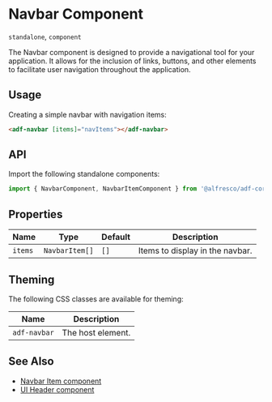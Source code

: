 # Navbar Component

`standalone`, `component`

The Navbar component is designed to provide a navigational tool for your application. It allows for the inclusion of links, buttons, and other elements to facilitate user navigation throughout the application.

## Usage

Creating a simple navbar with navigation items:

```html
<adf-navbar [items]="navItems"></adf-navbar>
```

## API

Import the following standalone components:

```typescript
import { NavbarComponent, NavbarItemComponent } from '@alfresco/adf-core';
```

## Properties

| Name       | Type           | Default | Description                     |
|------------|----------------|---------|---------------------------------|
| `items`    | `NavbarItem[]` | `[]`    | Items to display in the navbar. |

## Theming

The following CSS classes are available for theming:

| Name                   | Description                        |
|------------------------|------------------------------------|
| `adf-navbar`           | The host element.                  |

## See Also

-   [Navbar Item component](./navbar-item.component.md)
-   [UI Header component](../ui-header.component.md)
